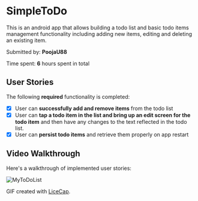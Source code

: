 # SimpleToDo

This is an android app that allows building a todo list and basic todo items management functionality including adding new items, editing and deleting an existing item.

Submitted by: **PoojaU88**

Time spent: **6** hours spent in total

## User Stories

The following **required** functionality is completed:

* [x] User can **successfully add and remove items** from the todo list
* [x] User can **tap a todo item in the list and bring up an edit screen for the todo item** and then have any changes to the text reflected in the todo list.
* [x] User can **persist todo items** and retrieve them properly on app restart

## Video Walkthrough 

Here's a walkthrough of implemented user stories:

<img src='http://imgur.com/Ha6m7xY.gif' title='MyToDoList' width='' alt='MyToDoList' />

GIF created with [LiceCap](http://www.cockos.com/licecap/).

